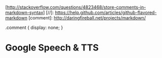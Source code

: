 [http://stackoverflow.com/questions/4823468/store-comments-in-markdown-syntax]
[//]: https://help.github.com/articles/github-flavored-markdown
[comment]: http://daringfireball.net/projects/markdown/
<!--
http://stackoverflow.com/questions/5922882/what-file-uses-md-extension-and-how-should-i-edit-them
-->
.comment { display: none; }



# Google Speech & TTS
